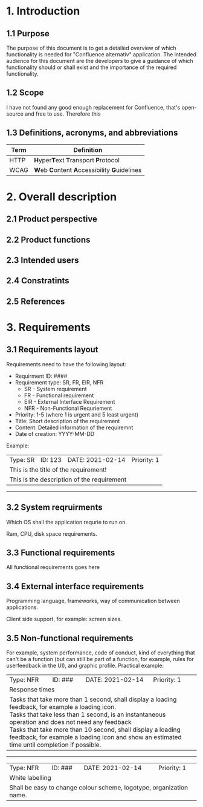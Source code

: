 # 1. Introduction

## 1.1 Purpose
The purpose of this document is to get a detailed overview of which functionality is needed for "Confluence alternativ" application. The intended audience for this document are the developers to give a guidance of which functionality should or shall exist and the importance of the required functionality.
## 1.2 Scope
I have not found any good enough replacement for Confluence, that's open-source and free to use. Therefore this 
## 1.3 Definitions, acronyms, and abbreviations
| Term | Definition |
| ---- | ---------- |
| HTTP | **H**yper**T**ext **T**ransport **P**rotocol |
| WCAG | **W**eb **C**ontent **A**ccessibility **G**uidelines |
# 2. Overall description

## 2.1 Product perspective

## 2.2 Product functions

## 2.3 Intended users

## 2.4 Constratints

## 2.5 References

# 3. Requirements

## 3.1 Requirements layout

Requirements need to have the following layout:
- Requirment ID: ####
- Requirement type: SR, FR, EIR, NFR
    - SR - System requirement
    - FR - Functional requirement
    - EIR - External Interface Requirement
    - NFR - Non-Functional Requriement
- Priority: 1-5 (where 1 is urgent and 5 least urgent)
- Title: Short description of the requirement
- Content: Detailed information of the requiremnt
- Date of creation: YYYY-MM-DD

Example:
<table>
    <tbody>
        <tr>
            <td>
                Type: SR
            </td>
            <td>
                ID: 123
            </td>
            <td>
                DATE: 2021-02-14
            </td>
            <td>
                Priority: 1
            </td>
        </tr>
        <tr>
            <td colspan=4>
                This is the title of the requirement!
            </td>
        </tr>
        <tr>
            <td colspan=4>
                This is the description of the requirement
            </td>
        </tr>
    </tbody>
</table>

---

## 3.2 System reqruirments
Which OS shall the application requrie to run on.

Ram, CPU, disk space requirements.

## 3.3 Functional requirements
All functional requirements goes here

## 3.4 External interface requirements
Programming language, frameworks, way of communication between applications.

Client side support, for example: screen sizes.

## 3.5 Non-functional requirements
For example, system performance, code of conduct, kind of everything that can't be a function (but can still be part of a function, for example, rules for userfeedback in the UI), and graphic profile.
Practical example:
<table>
    <tbody>
        <tr>
            <td>
                Type: NFR
            </td>
            <td>
                ID: ###
            </td>
            <td>
                DATE: 2021-02-14
            </td>
            <td>
                Priority: 1
            </td>
        </tr>
        <tr>
            <td colspan=4>
                Response times
            </td>
        </tr>
        <tr>
            <td colspan=4>
                Tasks that take more than 1 second, shall display a loading feedback, for example a loading icon.
                </br>
                Tasks that take less than 1 second, is an instantaneous operation and does not need any feedback
                </br>
                Tasks that take more than 10 second, shall display a loading feedback, for example a loading icon and show an estimated time until completion if possible.
            </td>
        </tr>
    </tbody>
</table>

---

<table>
    <tbody>
        <tr>
            <td>
                Type: NFR
            </td>
            <td>
                ID: ###
            </td>
            <td>
                DATE: 2021-02-14
            </td>
            <td>
                Priority: 1
            </td>
        </tr>
        <tr>
            <td colspan=4>
                White labelling
            </td>
        </tr>
        <tr>
            <td colspan=4>
                Shall be easy to change colour scheme, logotype, organization name.
            </td>
        </tr>
    </tbody>
</table>